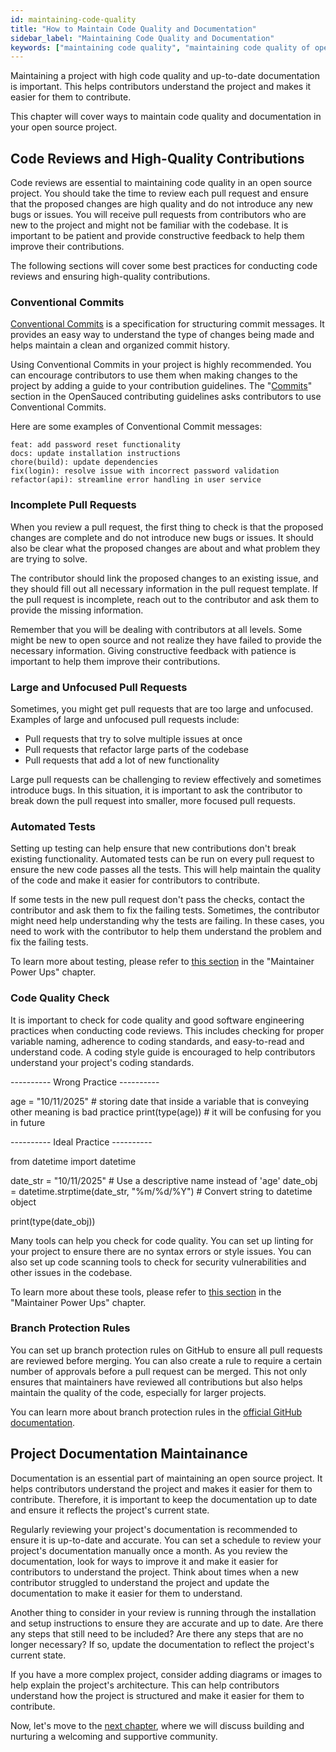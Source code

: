 ```yaml
---
id: maintaining-code-quality
title: "How to Maintain Code Quality and Documentation"
sidebar_label: "Maintaining Code Quality and Documentation"
keywords: ["maintaining code quality", "maintaining code quality of open source projects", "maintaining documentation", "maintaining open source project documentation", "code reviews best practices", "ensuring high-quality contributions in open source", "open source maintainers", "Open Source", "Open Source Community"]
---
```


Maintaining a project with high code quality and up-to-date documentation is important. This helps contributors understand the project and makes it easier for them to contribute.

This chapter will cover ways to maintain code quality and documentation in your open source project.

## Code Reviews and High-Quality Contributions

Code reviews are essential to maintaining code quality in an open source project. You should take the time to review each pull request and ensure that the proposed changes are high quality and do not introduce any new bugs or issues. You will receive pull requests from contributors who are new to the project and might not be familiar with the codebase. It is important to be patient and provide constructive feedback to help them improve their contributions.

The following sections will cover some best practices for conducting code reviews and ensuring high-quality contributions.

### Conventional Commits

[Conventional Commits](https://www.conventionalcommits.org/en/v1.0.0/) is a specification for structuring commit messages. It provides an easy way to understand the type of changes being made and helps maintain a clean and organized commit history.

Using Conventional Commits in your project is highly recommended. You can encourage contributors to use them when making changes to the project by adding a guide to your contribution guidelines. The "[Commits](https://opensauced.pizza/docs/contributing/introduction-to-contributing/#commits)" section in the OpenSauced contributing guidelines asks contributors to use Conventional Commits.

Here are some examples of Conventional Commit messages:

```text
feat: add password reset functionality
docs: update installation instructions
chore(build): update dependencies
fix(login): resolve issue with incorrect password validation
refactor(api): streamline error handling in user service
```

### Incomplete Pull Requests

When you review a pull request, the first thing to check is that the proposed changes are complete and do not introduce new bugs or issues. It should also be clear what the proposed changes are about and what problem they are trying to solve.

The contributor should link the proposed changes to an existing issue, and they should fill out all necessary information in the pull request template. If the pull request is incomplete, reach out to the contributor and ask them to provide the missing information.

Remember that you will be dealing with contributors at all levels. Some might be new to open source and not realize they have failed to provide the necessary information. Giving constructive feedback with patience is important to help them improve their contributions.

### Large and Unfocused Pull Requests

Sometimes, you might get pull requests that are too large and unfocused. Examples of large and unfocused pull requests include:

- Pull requests that try to solve multiple issues at once
- Pull requests that refactor large parts of the codebase
- Pull requests that add a lot of new functionality

Large pull requests can be challenging to review effectively and sometimes introduce bugs. In this situation, it is important to ask the contributor to break down the pull request into smaller, more focused pull requests.

### Automated Tests

Setting up testing can help ensure that new contributions don't break existing functionality. Automated tests can be run on every pull request to ensure the new code passes all the tests. This will help maintain the quality of the code and make it easier for contributors to contribute.

If some tests in the new pull request don't pass the checks, contact the contributor and ask them to fix the failing tests. Sometimes, the contributor might need help understanding why the tests are failing. In these cases, you need to work with the contributor to help them understand the problem and fix the failing tests.

To learn more about testing, please refer to [this section](maintainer-powerups.md#testing) in the "Maintainer Power Ups" chapter.

### Code Quality Check

It is important to check for code quality and good software engineering practices when conducting code reviews. This includes checking for proper variable naming, adherence to coding standards, and easy-to-read and understand code. A coding style guide is encouraged to help contributors understand your project's coding standards.

----------     Wrong Practice      ----------

age = "10/11/2025"  # storing date that inside a variable that is conveying other meaning is bad practice
print(type(age))  # it will be confusing for you in future 

----------     Ideal Practice      ----------

from datetime import datetime

date_str = "10/11/2025"  # Use a descriptive name instead of 'age'
date_obj = datetime.strptime(date_str, "%m/%d/%Y")  # Convert string to datetime object 


print(type(date_obj))  <!-- <class 'datetime.datetime'> -->


Many tools can help you check for code quality. You can set up linting for your project to ensure there are no syntax errors or style issues. You can also set up code scanning tools to check for security vulnerabilities and other issues in the codebase.

To learn more about these tools, please refer to [this section](maintainer-powerups.md#code-scanning-tools) in the "Maintainer Power Ups" chapter.

### Branch Protection Rules

You can set up branch protection rules on GitHub to ensure all pull requests are reviewed before merging. You can also create a rule to require a certain number of approvals before a pull request can be merged. This not only ensures that maintainers have reviewed all contributions but also helps maintain the quality of the code, especially for larger projects.

You can learn more about branch protection rules in the [official GitHub documentation](https://docs.github.com/en/repositories/configuring-branches-and-merges-in-your-repository/managing-protected-branches/managing-a-branch-protection-rule#about-branch-protection-rules).

## Project Documentation Maintainance

Documentation is an essential part of maintaining an open source project. It helps contributors understand the project and makes it easier for them to contribute. Therefore, it is important to keep the documentation up to date and ensure it reflects the project's current state.

Regularly reviewing your project's documentation is recommended to ensure it is up-to-date and accurate. You can set a schedule to review your project's documentation manually once a month. As you review the documentation, look for ways to improve it and make it easier for contributors to understand the project. Think about times when a new contributor struggled to understand the project and update the documentation to make it easier for them to understand.

Another thing to consider in your review is running through the installation and setup instructions to ensure they are accurate and up to date. Are there any steps that still need to be included? Are there any steps that are no longer necessary? If so, update the documentation to reflect the project's current state.

If you have a more complex project, consider adding diagrams or images to help explain the project's architecture. This can help contributors understand how the project is structured and make it easier for them to contribute.

Now, let's move to the [next chapter](building-community.md), where we will discuss building and nurturing a welcoming and supportive community.
